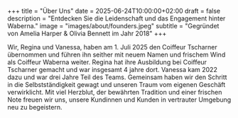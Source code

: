 +++
title = "Über Uns"
date = 2025-06-24T10:00:00+02:00
draft = false
description = "Entdecken Sie die Leidenschaft und das Engagement hinter Waberna."
image = "images/about/founders.jpeg"
subtitle = "Gegründet von Amelia Harper & Olivia Bennett im Jahr 2018"
+++

Wir, Regina und Vanessa, haben am 1. Juli 2025 den Coiffeur Tscharner übernommen und führen ihn seither mit neuem Namen und frischem Wind als Coiffeur Waberna weiter.
Regina hat ihre Ausbildung bei Coiffeur Tscharner gemacht und war insgesamt 4 jahre dort. Vanessa kam 2022 dazu und war drei Jahre Teil des Teams.
Gemeinsam haben wir den Schritt in die Selbstständigkeit gewagt und unseren Traum vom eigenen Geschäft verwirklicht. Mit viel Herzblut, der bewährten Tradition und einer frischen Note freuen wir uns, unsere Kundinnen und Kunden in vertrauter Umgebung neu zu begeistern.
